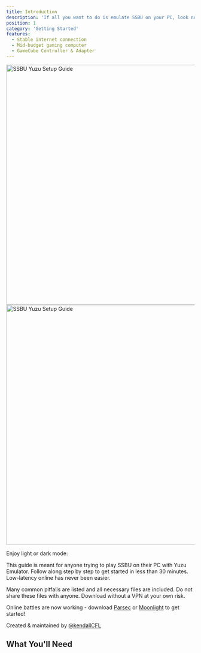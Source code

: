 ```yaml
---
title: Introduction
description: 'If all you want to do is emulate SSBU on your PC, look no further. From file dumps to controller & online instructions, we have it all.'
position: 1
category: 'Getting Started'
features:
  - Stable internet connection  
  - Mid-budget gaming computer
  - GameCube Controller & Adapter
---
```


<img src="/preview-light.jpg" class="light-img" width="1280" height="640" alt="SSBU Yuzu Setup Guide" />
<img src="/preview-dark.jpg" class="dark-img" width="1280" height="640" alt="SSBU Yuzu Setup Guide" />

<p class="flex items-center">Enjoy light or dark mode:&nbsp;<app-color-switcher class="inline-flex ml-2"></app-color-switcher></p>

<p>This guide is meant for anyone trying to play SSBU on their PC with Yuzu Emulator. Follow along step by step to get started in less than 30 minutes. Low-latency online has never been easier.</p>

<p>Many common pitfalls are listed and all necessary files are included. Do not share these files with anyone. Download without a VPN at your own risk.</p>

<alert type="success">

Online battles are now working - download [Parsec](https://parsecgaming.com/) or [Moonlight](https://moonlight-stream.org/) to get started!

</alert>

Created & maintained by [@kendallCFL](https://twitter.com/@kendallCFL)

## What You'll Need

<list :items="features"></list>




